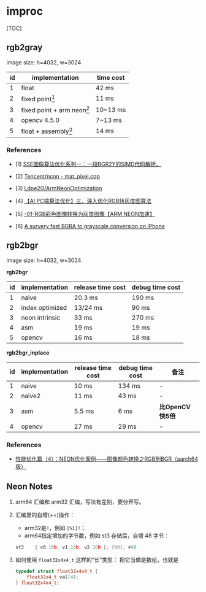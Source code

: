 # improc

[TOC]

## rgb2gray

image size: h=4032, w=3024

| id | implementation | time cost |
| ---| -------------- | ---------- |
| 1  | float       |  42 ms   |
| 2  | fixed point[<sup>1</sup>](#refer-anchor-1) | 11 ms |
| 3  | fixed point + arm neon[<sup>2</sup>](#refer-anchor-2) | 10~13 ms |
| 4  | opencv 4.5.0 | 7~13 ms |
| 5  | float + assembly[<sup>3</sup>](#refer-anchor-3) | 14 ms |

### References

<div id="refer-anchor-1"></div>

- [1] [SSE图像算法优化系列一：一段BGR2Y的SIMD代码解析。](https://www.cnblogs.com/Imageshop/p/6261719.html)

<div id="refer-anchor-2"></div>

- [2] [Tencent/ncnn - mat_pixel.cpp](https://github.com/Tencent/ncnn/blob/31bc57b1e293e726b318cf93fdcd6154f2188477/src/mat_pixel.cpp#L780-L790)

<div id="refer-anchor-3"></div>

- [3] [Ldpe2G/ArmNeonOptimization](https://github.com/Ldpe2G/ArmNeonOptimization/blob/6f20bfd79327b1b1a5267880651ff2b31b6c15d6/armAssembly/assemblyEx2Rgb2Gray.cpp#L81-L227)

- [4] [【AI PC端算法优化】三，深入优化RGB转灰度图算法](https://zhuanlan.zhihu.com/p/129033980)

- [5] [-01-RGB彩色图像转换为灰度图像【ARM NEON加速】](https://blog.csdn.net/vacajk/article/details/56484061)

- [6] [A survery fast BGRA to grayscale conversion on iPhone](https://computer-vision-talks.com/2011-02-08-a-very-fast-bgra-to-grayscale-conversion-on-iphone/)
## rgb2bgr

image size: h=4032, w=3024

**rgb2bgr**

| id | implementation | release time cost | debug time cost |
| --- | -------------- | --------- | -------------|
| 1   | naive          | 20.3 ms|    190 ms |
| 2   | index optimized| 13/24 ms |  90 ms |
| 3   | neon intrinsic | 33 ms  |    270 ms |
| 4   | asm            | 19 ms  |  19 ms |
| 5   | opencv         | 16 ms  |  18 ms |

**rgb2bgr_inplace**

| id | implementation | release time cost | debug time cost | 备注 |
| --- | -------------- | --------- | ---------- | -------- |
| 1   | naive          | 10 ms    |   134 ms |  - |
| 2   | naive2         | 11 ms    |    43 ms |  - |
| 3   | asm            | 5.5 ms   |    6 ms  |  **比OpenCV快5倍** |
| 4   | opencv         | 27 ms    |    29 ms | - |

### References

- [性能优化篇（4）：NEON优化案例——图像颜色转换之RGB到BGR（aarch64版）](https://blog.csdn.net/wohenfanjian/article/details/103407259)

## Neon Notes

1. arm64 汇编和 arm32 汇编，写法有差别，要分开写。

2. 汇编里的自增(+=)操作：
   - arm32是`!`，例如 `[%1]!`；
   - arm64指定增加的字节数，例如 st3 存储后，自增 48 字节：
   ```asm
   st3    { v0.16b, v1.16b, v2.16b }, [%0], #48
   ```

3. 如何使用 `float32x4x4_t` 这样的“长”类型：
    把它当做是数组，也就是
    ```c++
    typedef struct float32x4x4_t {
        float32x4_t val[4];
    } float32x4x4_t;
    ```